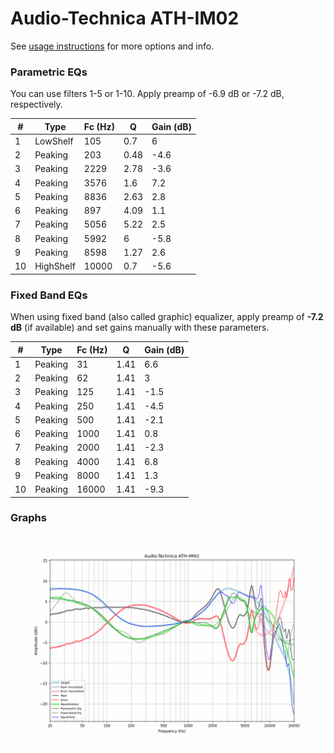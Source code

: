 # Audio-Technica ATH-IM02
See [usage instructions](https://github.com/jaakkopasanen/AutoEq#usage) for more options and info.

### Parametric EQs
You can use filters 1-5 or 1-10. Apply preamp of -6.9 dB or -7.2 dB, respectively.

|   # | Type      |   Fc (Hz) |    Q |   Gain (dB) |
|-----|-----------|-----------|------|-------------|
|   1 | LowShelf  |       105 | 0.7  |         6   |
|   2 | Peaking   |       203 | 0.48 |        -4.6 |
|   3 | Peaking   |      2229 | 2.78 |        -3.6 |
|   4 | Peaking   |      3576 | 1.6  |         7.2 |
|   5 | Peaking   |      8836 | 2.63 |         2.8 |
|   6 | Peaking   |       897 | 4.09 |         1.1 |
|   7 | Peaking   |      5056 | 5.22 |         2.5 |
|   8 | Peaking   |      5992 | 6    |        -5.8 |
|   9 | Peaking   |      8598 | 1.27 |         2.6 |
|  10 | HighShelf |     10000 | 0.7  |        -5.6 |

### Fixed Band EQs
When using fixed band (also called graphic) equalizer, apply preamp of **-7.2 dB** (if available) and set gains manually with these parameters.

|   # | Type    |   Fc (Hz) |    Q |   Gain (dB) |
|-----|---------|-----------|------|-------------|
|   1 | Peaking |        31 | 1.41 |         6.6 |
|   2 | Peaking |        62 | 1.41 |         3   |
|   3 | Peaking |       125 | 1.41 |        -1.5 |
|   4 | Peaking |       250 | 1.41 |        -4.5 |
|   5 | Peaking |       500 | 1.41 |        -2.1 |
|   6 | Peaking |      1000 | 1.41 |         0.8 |
|   7 | Peaking |      2000 | 1.41 |        -2.3 |
|   8 | Peaking |      4000 | 1.41 |         6.8 |
|   9 | Peaking |      8000 | 1.41 |         1.3 |
|  10 | Peaking |     16000 | 1.41 |        -9.3 |

### Graphs
![](./Audio-Technica%20ATH-IM02.png)
